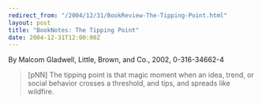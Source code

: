 ```yaml
---
redirect_from: "/2004/12/31/BookReview-The-Tipping-Point.html"
layout: post
title: "BookNotes: The Tipping Point"
date: 2004-12-31T12:00:00Z
---
```

By Malcom Gladwell, Little, Brown, and Co., 2002, 0-316-34662-4

> 
> [pNN] The tipping point is that magic moment when an idea, trend, or
> social behavior crosses a threshold, and tips, and spreads like
> wildfire.



